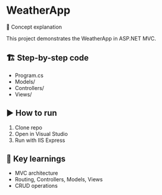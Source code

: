 # WeatherApp

📖 Concept explanation

This project demonstrates the WeatherApp in ASP.NET MVC.

## 🏗 Step-by-step code

- Program.cs
- Models/
- Controllers/
- Views/

## ▶️ How to run

1. Clone repo
2. Open in Visual Studio
3. Run with IIS Express

## 🔑 Key learnings

- MVC architecture
- Routing, Controllers, Models, Views
- CRUD operations
